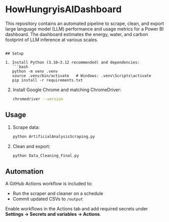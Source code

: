 # HowHungryisAIDashboard

This repository contains an automated pipeline to scrape, clean, and export large language model (LLM) performance and usage metrics for a Power BI dashboard. The dashboard estimates the energy, water, and carbon footprint of LLM inference at various scales.

```

## Setup

1. Install Python (3.10–3.12 recommended) and dependencies:
   ```bash
   python -m venv .venv
   source .venv/bin/activate   # Windows: .venv\Scripts\activate
   pip install -r requirements.txt
   ```

2. Install Google Chrome and matching ChromeDriver:
   ```bash
   chromedriver --version
   ```

## Usage

1. Scrape data:
   ```bash
   python ArtificialAnalysisScraping.py
   ```

2. Clean and export:
   ```bash
   python Data_Cleaning_Final.py
   ```




## Automation

A GitHub Actions workflow is included to:
- Run the scraper and cleaner on a schedule
- Commit updated CSVs to `/output`

Enable workflows in the Actions tab and add required secrets under **Settings → Secrets and variables → Actions**.



